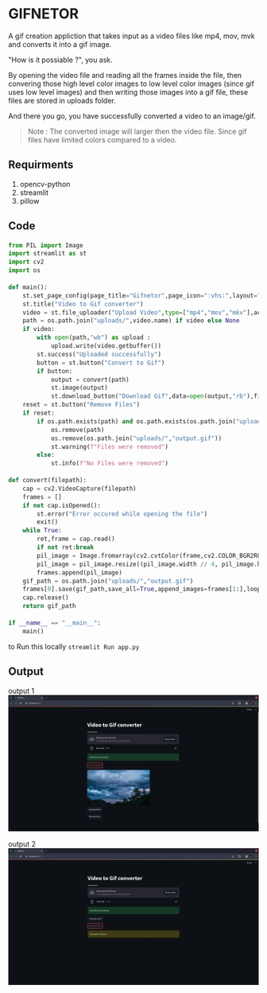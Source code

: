 # GIFNETOR

A gif creation appliction that takes input as a video files like mp4, mov, mvk and converts it into a gif image.

"How is it possiable ?", you ask.

By opening the video file and reading all the frames inside the file, then convering those high level color images to low level color images (since gif uses low level images) and then writing those images into a gif file, these files are stored in uploads folder.

And there you go, you have successfully converted a video to an image/gif.

> Note : The converted image will larger then the video file. Since gif files have limited colors compared to a video.

## Requirments

1. opencv-python
2. streamlit
3. pillow

## Code

```python
from PIL import Image
import streamlit as st
import cv2
import os

def main():
    st.set_page_config(page_title="Gifnetor",page_icon=":vhs:",layout="centered")
    st.title("Video to Gif converter")
    video = st.file_uploader("Upload Video",type=["mp4","mov","mkv"],accept_multiple_files=False)
    path = os.path.join("uploads/",video.name) if video else None
    if video:
        with open(path,"wb") as upload :
            upload.write(video.getbuffer())
        st.success("Uploaded successfully")
        button = st.button("Convert to Gif")
        if button:
            output = convert(path)
            st.image(output)
            st.download_button("Download Gif",data=open(output,"rb"),file_name="output.gif",mime="image/gif")
    reset = st.button("Remove Files")
    if reset:
        if os.path.exists(path) and os.path.exists(os.path.join("uploads/","output.gif")):
            os.remove(path)
            os.remove(os.path.join("uploads/","output.gif"))
            st.warning(f"Files were removed")
        else:
            st.info(f"No Files were removed")
          
def convert(filepath):
    cap = cv2.VideoCapture(filepath)
    frames = []
    if not cap.isOpened():
        st.error("Error occured while opening the file")
        exit()
    while True:
        ret,frame = cap.read()
        if not ret:break
        pil_image = Image.fromarray(cv2.cvtColor(frame,cv2.COLOR_BGR2RGB))
        pil_image = pil_image.resize((pil_image.width // 4, pil_image.height // 4))
        frames.append(pil_image)
    gif_path = os.path.join("uploads/","output.gif")
    frames[0].save(gif_path,save_all=True,append_images=frames[1:],loop=0,optimize=True,quality=50,duration=0)
    cap.release()
    return gif_path

if __name__ == "__main__":
    main()
```

to Run this locally `streamlit Run app.py`

## Output

output 1
![output 1](images/Output-1.webp)

output 2
![output 2](images/Output-2.webp)
